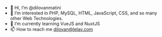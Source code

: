 - 👋 Hi, I’m @dilovanmatini
- 👀 I’m interested in PHP, MySQL, HTML, JavaScript, CSS, and so many other Web Technologies.
- 🌱 I’m currently learning VueJS and NuxtJS
- 📫 How to reach me dilovan@lelav.com

<!---
dilovanmatini/dilovanmatini is a ✨ special ✨ repository because its `README.md` (this file) appears on your GitHub profile.
You can click the Preview link to take a look at your changes.
--->
